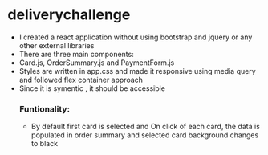 # deliverychallenge

- I created a react application without using bootstrap and jquery or any other external libraries
- There are three main components:
- Card.js, OrderSummary.js and PaymentForm.js
- Styles are written in app.css and made it responsive using media query and followed flex container approach
- Since it is symentic , it should be accessible
  ### Funtionality:
  - By default first card is selected and On click of each card, the data is populated in order summary and selected card background changes to black
